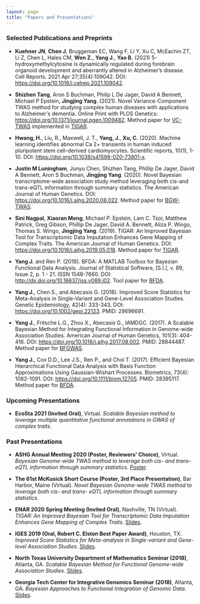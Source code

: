 ```yaml
---
layout: page
title: "Papers and Presentations"
---
```


### Selected Publications and Preprints

* **Kuehner JN**, **Chen J**, Bruggeman EC, Wang F, Li Y, Xu C, McEachin ZT, Li Z, Chen L, Hales CM, **Wen Z.**, **Yang J.**, **Yao B.** (2021) 5-hydroxymethylcytosine is dynamically regulated during forebrain organoid development and aberrantly altered in Alzheimer’s disease. Cell Reports. 2021 Apr 27;35(4):109042. DOI: <https://doi.org/10.1016/j.celrep.2021.109042>. 

* **Shizhen Tang**, Aron S Buchman, Philip L De Jager, David A Bennett, Michael P Epstein, **Jingjing Yang**. (2021). Novel Variance-Component TWAS method for studying complex human diseases with applications to Alzheimer's dementia. Online Print with PLOS Genetics: <https://doi.org/10.1371/journal.pgen.1009482>. Method paper for [VC-TWAS](https://github.com/yanglab-emory/VC_TWAS) implemented in [TIGAR](https://github.com/yanglab-emory/TIGAR).
  
* **Hwang, H.**, Liu, R., Maxwell, J. T., **Yang, J.**, **Xu, C.** (2020). Machine learning identifies abnormal Ca 2+ transients in human induced pluripotent stem cell-derived cardiomyocytes. Scientific reports, 10(1), 1-10. DOI: <https://doi.org/10.1038/s41598-020-73801-x>.

* **Justin M Luningham**, Junyu Chen, Shizhen Tang, Phillip De Jager, David A Bennett, Aron S Buchman, **Jingjing Yang**. (2020). Novel Bayesian transcriptome-wide association study method leveraging both cis-and trans-eQTL information through summary statistics. The American Journal of Human Genetics. DOI: <https://doi.org/10.1016/j.ajhg.2020.08.022>. Method paper for [BGW-TWAS](https://github.com/yanglab-emory/BGW-TWAS).


* **Sini Nagpal**, **Xiaoran Meng**, Michael P. Epstein, Lam C. Tsoi, Matthew Patrick, Greg Gibson, Phillip De Jager, David A. Bennett, Aliza P. Wingo, Thomas S. Wingo, **Jingjing Yang**. (2019). TIGAR: An Improved Bayesian Tool for Transcriptomic Data Imputation Enhances Gene Mapping of Complex Traits. The American Journal of Human Genetics. DOI: <https://doi.org/10.1016/j.ajhg.2019.05.018>. Method paper for [TIGAR](https://github.com/yanglab-emory/TIGAR).

* **Yang J.** and Ren P. (2019). BFDA: A MATLAB Toolbox for Bayesian Functional Data Analysis. Journal of Statistical Software, [S.l.], v. 89, Issue 2, p. 1 - 21. ISSN 1548-7660. DOI: <http://dx.doi.org/10.18637/jss.v089.i02>. Tool paper for [BFDA](https://github.com/yanglab-emory/BFDA).

* **Yang J.**, Chen S., and Abecasis G. (2018). Improved Score Statistics for Meta-Analysis in Single-Variant and Gene-Level Association Studies. Genetic Epidemiology, 42(4): 333-343. DOI: <https://doi.org/10.1002/gepi.22123>. PMID: 29696691.

* **Yang J.**, Fritsche L.G., Zhou X., Abecasis G., IAMDGC. (2017). A Scalable Bayesian Method for Integrating Functional Information in Genome-wide Association Studies. American Journal of Human Genetics, 101(3): 404-416. DOI: <https://doi.org/10.1016/j.ajhg.2017.08.002>. PMID: 28844487. Method paper for [BFGWAS](https://github.com/yanglab-emory/bfGWAS_SS).

* **Yang J.**, Cox D.D., Lee J.S., Ren P., and Choi T. (2017). Efficient Bayesian Hierarchical Functional Data Analysis with Basis Function Approximations Using Gaussian-Wishart Processes. Biometrics, 73(4): 1082-1091. DOI: <https://doi.org/10.1111/biom.12705>. PMID: 28395117. Method paper for [BFDA](https://github.com/yanglab-emory/BFDA).


### Upcoming Presentations
* **EcoSta 2021 (Invited Oral)**, Virtual. _Scalable Bayesian method to leverage multiple quantitative functional annotations in GWAS of complex traits_.

### Past Presentations

* **ASHG Annual Meeting 2020 (Poster, Reviewers' Choice)**, Virtual. _Bayesian Genome-wide TWAS method to leverage both cis- and trans- eQTL information through summary statistics_. <a href="../assets/PresentationSlides/ASHG2020-ePoster_JYang.pdf">Poster</a>.

* **The 61st McKusick Short Course (Poster, 3rd Place Presentation)**, Bar Harbor, Maine (Virtual). _Novel Bayesian Genome-wide TWAS method to leverage both cis- and trans- eQTL information through summary statistics_.

* **ENAR 2020 Spring Meeting (Invited Oral)**, Nashville, TN (Virtual). _TIGAR: An Improved Bayesian Tool for
Transcriptomic Data Imputation Enhances Gene Mapping of Complex Traits_.
<a href="../assets/PresentationSlides/ENAR_03_2020.pdf">Slides</a>.

* **IGES 2019 (Oral, Robert C. Elston Best Paper Award)**, Houston, TX. _Improved Score Statistics for Meta-analysis in Single-variant and Gene-level Association Studies_. <a href="../assets/PresentationSlides/Slides_LabMeeting_IGES2019.pdf">Slides</a>.

* **North Texas University Department of Mathematics Seminar (2018)**, Atlanta, GA. _Scalable Bayesian Method for Functional Genome-wide Association Studies_. <a href="../assets/PresentationSlides/bfGWAS_NTU_2018.pdf">Slides</a>.

* **Georgia Tech Center for Integrative Genomics Seminar (2018)**, Atlanta, GA. _Bayesian Approaches to Functional Integration of Genomic Data_. <a href="../assets/PresentationSlides/GATec_02_14_2018.pdf">Slides</a>.



